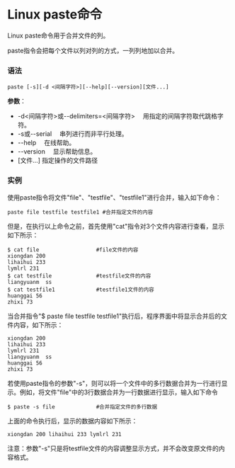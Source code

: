 
# Linux paste命令



Linux paste命令用于合并文件的列。

paste指令会把每个文件以列对列的方式，一列列地加以合并。

### 语法

```
paste [-s][-d <间隔字符>][--help][--version][文件...]
```

**参数**：

*   -d&lt;间隔字符&gt;或--delimiters=&lt;间隔字符&gt; 　用指定的间隔字符取代跳格字符。
*   -s或--serial 　串列进行而非平行处理。
*   --help 　在线帮助。
*   --version 　显示帮助信息。
*   [文件…] 指定操作的文件路径

### 实例

使用paste指令将文件"file"、"testfile"、"testfile1"进行合并，输入如下命令：

```
paste file testfile testfile1 #合并指定文件的内容 

```

但是，在执行以上命令之前，首先使用"cat"指令对3个文件内容进行查看，显示如下所示：

```
$ cat file                  #file文件的内容  
xiongdan 200  
lihaihui 233  
lymlrl 231  
$ cat testfile              #testfile文件的内容  
liangyuanm  ss  
$ cat testfile1             #testfile1文件的内容  
huanggai 56  
zhixi 73 

```

当合并指令"$ paste file testfile testfile1"执行后，程序界面中将显示合并后的文件内容，如下所示：

```
xiongdan 200  
lihaihui 233  
lymlrl 231  
liangyuanm  ss  
huanggai 56  
zhixi 73  

```

若使用paste指令的参数"-s"，则可以将一个文件中的多行数据合并为一行进行显示。例如，将文件"file"中的3行数据合并为一行数据进行显示，输入如下命令

```
$ paste -s file             #合并指定文件的多行数据
```

上面的命令执行后，显示的数据内容如下所示：

```
xiongdan 200 lihaihui 233 lymlrl 231 

```

注意：参数"-s"只是将testfile文件的内容调整显示方式，并不会改变原文件的内容格式。



